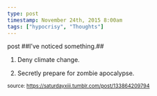 ```yaml
---
type: post
timestamp: November 24th, 2015 8:00am
tags: ["hypocrisy", "Thoughts"]
---
```

post
##I’ve noticed something.##
                    
1. Deny climate change.

2. Secretly prepare for zombie apocalypse.

                
                
                
                
                
                
                                
<small>source: https://saturdayxiii.tumblr.com/post/133864209794</small>